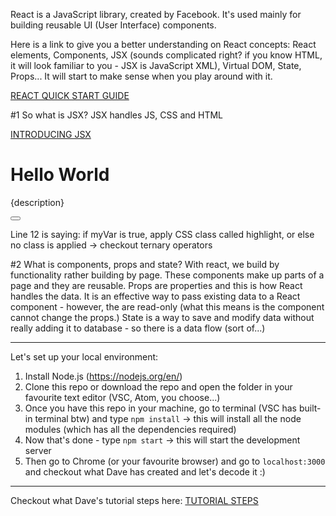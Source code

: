 React is a JavaScript library, created by Facebook. It's used mainly for building reusable UI (User Interface) components.

Here is a link to give you a better understanding on React concepts:
React elements, Components, JSX (sounds complicated right? if you know HTML, it will look familiar to you - JSX is JavaScript XML), Virtual DOM, State, Props... It will start to make sense when you play around with it.

[REACT QUICK START GUIDE](https://www.codementor.io/reactjs/tutorial/the-reactjs-quick-start-guide "React Concepts")

#1 So what is JSX?
JSX handles JS, CSS and HTML 

[INTRODUCING JSX](https://reactjs.org/docs/introducing-jsx.html "JSX")


<div className="container">
   <h1 className={myVar ? 'highlight' : ''}>Hello World</h1>
   <p style={fontSize: 1.25rem}>{description}</p>
   <Button />
</div>

Line 12 is saying: if myVar is true, apply CSS class called highlight, or else no class is applied -> checkout ternary operators

#2 What is components, props and state?
With react, we build by functionality rather building by page. These components make up parts of a page and they are reusable. 
Props are properties and this is how React handles the data. It is an effective way to pass existing data to a React component - however, the are read-only (what this means is the component cannot change the props.)
State is a way to save and modify data without really adding it to database - so there is a data flow (sort of...)

---

Let's set up your local environment:
1. Install Node.js (https://nodejs.org/en/)
2. Clone this repo or download the repo and open the folder in your favourite text editor (VSC, Atom, you choose...)
3. Once you have this repo in your machine, go to terminal (VSC has built-in terminal btw) and type `npm install` -> this will install all the node modules (which has all the dependencies required)
4. Now that's done - type `npm start` -> this will start the development server 
5. Then go to Chrome (or your favourite browser) and go to `localhost:3000` and checkout what Dave has created and let's decode it :) 

---

Checkout what Dave's tutorial steps here: 
[TUTORIAL STEPS](http://bit.ly/2wczqdx "Dave's tutorial steps")